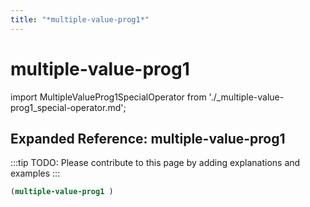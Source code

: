 ```yaml
---
title: "*multiple-value-prog1*"
---
```


# multiple-value-prog1

import MultipleValueProg1SpecialOperator from './_multiple-value-prog1_special-operator.md';

<MultipleValueProg1SpecialOperator />

## Expanded Reference: multiple-value-prog1

:::tip
TODO: Please contribute to this page by adding explanations and examples
:::

```lisp
(multiple-value-prog1 )
```
